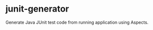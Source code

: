 junit-generator
===============

Generate Java JUnit test code from running application using Aspects. 